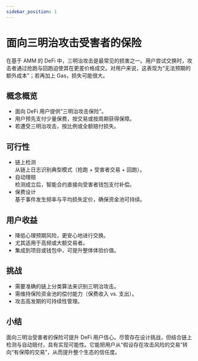 ```yaml
---
sidebar_position: 1
---
```


# 面向三明治攻击受害者的保险

在基于 AMM 的 DeFi 中，三明治攻击是最常见的损害之一。用户尝试交换时，攻击者通过抢跑与回跑迫使其在更差价格成交。对用户来说，这表现为“无法预期的额外成本”；若再加上 Gas，损失可能很大。

## 概念概览
- 面向 DeFi 用户提供“三明治攻击保险”。  
- 用户预先支付少量保费，按交易或按周期获得保障。  
- 若遭受三明治攻击，按比例或全额赔付损失。  

## 可行性
- 链上检测  
  从链上日志识别典型模式（抢跑 + 受害者交易 + 回跑）。  
- 自动理赔  
  检测成立后，智能合约直接向受害者钱包支付补偿。  
- 保费设计  
  基于事件发生频率与平均损失定价，确保资金池可持续。  

## 用户收益
- 降低心理预期风险，更安心地进行交换。  
- 尤其适用于高频或大额交易者。  
- 集成到项目或钱包中，可提升整体体验价值。  

## 挑战
- 需要准确的链上分类算法来识别三明治攻击。  
- 需维持保险资金池的偿付能力（保费收入 vs. 支出）。  
- 攻击高发期的可持续性管理。  

## 小结
面向三明治受害者的保险可提升 DeFi 用户信心。尽管存在设计挑战，但结合链上检测与自动赔付，具有实现可能性。它能把用户从“假设存在攻击风险的交易”转向“有保障的交易”，从而提升整个生态的信任度。
